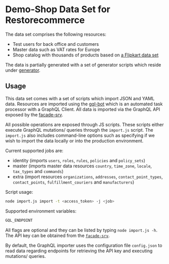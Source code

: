 # Demo-Shop Data Set for Restorecommerce

The data set comprises the following resources:

- Test users for back office and customers
- Master data such as VAT rates for Europe
- Shop catalog with thousands of products based on [a Flipkart data set](https://www.kaggle.com/pramod7/flipkart-data-insights)

The data is partially generated with a set of generator scripts which reside
under [generator](generator).

## Usage

This data set comes with a set of scripts which import JSON and YAML data.
Resources are imported using the [gql-bot](https://github.com/restorecommerce/gql-bot) which is an automated task processor with a GraphQL Client.
All data is imported via the GraphQL API exposed by the [facade-srv](https://github.com/restorecommerce/facade-srv).

All possible operations are exposed through JS scripts.
These scripts either execute GraphQL mutations/ queries through the `import.js` script.
The `import.js` also includes command-line options such as specifying if we wish
to import the data locally or into the production environment.

Current supported jobs are:

- identity (imports `users`, `roles`, `rules`, `policies` and `policy_sets`)
- master (imports master data resources `country`, `time_zone`, `locale`, `tax_types` and `commands`)
- extra (import resources `organizations`, `addresses`, `contact_point_types`, `contact_points`, `fulfillment_couriers` and `manufacturers`)

Script usage:

```sh
node import.js import -t <access_token> -j <job>
```

Supported environment variables:

```sh
GQL_ENDPOINT
```

All flags are optional and they can be listed by typing `node import.js -h`.
The API key can be obtained from the [`facade-srv`](https://github.com/restorecommerce/facade-srv/blob/master/cfg/config.json#L21).

By default, the GraphQL importer uses the configuration file `config.json` to read data regarding endpoints for retrieving the API key
and executing mutations/ queries.
